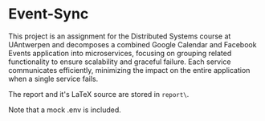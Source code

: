 # Event-Sync
This project is an assignment for the Distributed Systems course at UAntwerpen and decomposes a combined Google Calendar and Facebook Events application into microservices, focusing on grouping related functionality to ensure scalability and graceful failure. Each service communicates efficiently, minimizing the impact on the entire application when a single service fails.

The report and it's LaTeX source are stored in `report\`.

Note that a mock .env is included.
